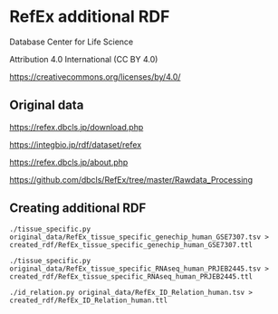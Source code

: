 # RefEx additional RDF

Database Center for Life Science

Attribution 4.0 International (CC BY 4.0)

https://creativecommons.org/licenses/by/4.0/

## Original data

https://refex.dbcls.jp/download.php

https://integbio.jp/rdf/dataset/refex

https://refex.dbcls.jp/about.php

https://github.com/dbcls/RefEx/tree/master/Rawdata_Processing

## Creating additional RDF

```
./tissue_specific.py original_data/RefEx_tissue_specific_genechip_human_GSE7307.tsv > created_rdf/RefEx_tissue_specific_genechip_human_GSE7307.ttl
```

```
./tissue_specific.py original_data/RefEx_tissue_specific_RNAseq_human_PRJEB2445.tsv > created_rdf/RefEx_tissue_specific_RNAseq_human_PRJEB2445.ttl 
```

```
./id_relation.py original_data/RefEx_ID_Relation_human.tsv > created_rdf/RefEx_ID_Relation_human.ttl
```
